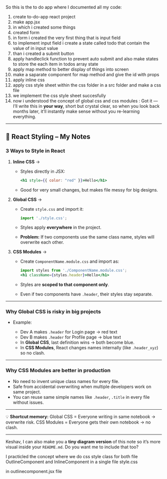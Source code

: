 So this is the to do app where I documented all my code: 
1. create to-do-app react project
2. make app.jsx
3. in which i created some things
4. created form 
5. in form i created the very first thing that is input field 
6. to implement input field i create a state called todo that contain the value of in input value
7. than i created a submit button 
8. apply handleclick function to prevent auto submit and also make states to store the each item in todos array state
9. apply map method to better display of things into screen
10. make a saparate component for map method and give the id with props
11. apply inline css
12. apply css style sheet within the css folder in a src folder and make a css file
13. we implement the css style sheet succesfully
14. now i understood the concept of global css and css modules : 
Got it — I’ll write this in **your way**, short but crystal clear, so when you look back months later, it’ll instantly make sense without you re-learning everything.

---

## 📄 React Styling – My Notes

### **3 Ways to Style in React**

1. **Inline CSS** →

   * Styles directly in JSX:

     ```jsx
     <h1 style={{ color: "red" }}>Hello</h1>
     ```
   * Good for very small changes, but makes file messy for big designs.

2. **Global CSS** →

   * Create `style.css` and import it:

     ```jsx
     import './style.css';
     ```
   * Styles apply **everywhere** in the project.
   * **Problem:** If two components use the same class name, styles will overwrite each other.

3. **CSS Modules** →

   * Create `ComponentName.module.css` and import as:

     ```jsx
     import styles from './ComponentName.module.css';
     <h1 className={styles.header}>Hello</h1>
     ```
   * Styles are **scoped to that component only**.
   * Even if two components have `.header`, their styles stay separate.

---

### **Why Global CSS is risky in big projects**

* Example:

  * Dev A makes `.header` for Login page → red text
  * Dev B makes `.header` for Profile page → blue text
  * In **Global CSS**, last definition wins → both become blue.
  * In **CSS Modules**, React changes names internally (like `.header_xyz`) so no clash.

---

### **Why CSS Modules are better in production**

* No need to invent unique class names for every file.
* Safe from accidental overwriting when multiple developers work on same project.
* You can reuse same simple names like `.header`, `.title` in every file without issues.

---

💡 **Shortcut memory:**
Global CSS = Everyone writing in same notebook → overwrite risk.
CSS Modules = Everyone gets their own notebook → no clash.

---

Keshav, I can also make you a **tiny diagram version** of this note so it’s more visual inside your `README.md`.
Do you want me to include that too?

I practicled the concept where we do css style class for both file OutlineComponent and InlineComponent in a single file style.css

in outlinecomponent.jsx file
